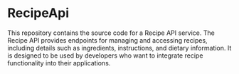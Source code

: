 # RecipeApi
This repository contains the source code for a Recipe API service. The Recipe API provides endpoints for managing and accessing recipes, including details such as ingredients, instructions, and dietary information. It is designed to be used by developers who want to integrate recipe functionality into their applications.

